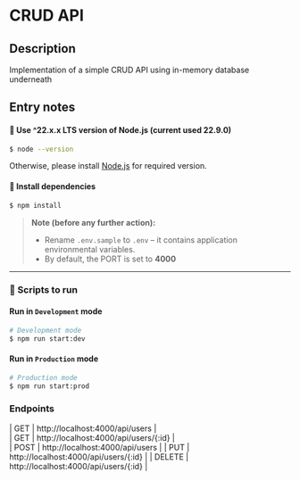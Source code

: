 # CRUD API

## Description

Implementation of a simple CRUD API using in-memory database underneath

## Entry notes

#### 🚀 Use ^22.x.x LTS version of Node.js (current used 22.9.0)

```bash
$ node --version
```

Otherwise, please install [Node.js](https://nodejs.org) for required version.

#### 🚀 Install dependencies

```bash
$ npm install
```

> **Note (before any further action):**
>
> -   Rename `.env.sample` to `.env` – it contains application environmental variables.
> -   By default, the PORT is set to **4000**

---

### 🚀 Scripts to run

#### Run in `Development` mode

```bash
# Development mode
$ npm run start:dev
```

#### Run in `Production` mode

```bash
# Production mode
$ npm run start:prod
```

### Endpoints

| GET | http://localhost:4000/api/users |  
| GET | http://localhost:4000/api/users/{:id} |  
| POST | http://localhost:4000/api/users |
| PUT | http://localhost:4000/api/users/{:id} |
| DELETE | http://localhost:4000/api/users/{:id} |
